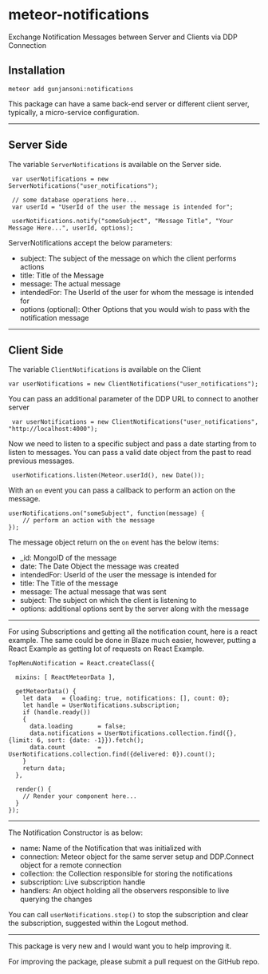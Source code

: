 # meteor-notifications
Exchange Notification Messages between Server and Clients via DDP Connection

## Installation

```
meteor add gunjansoni:notifications
```

This package can have a same back-end server or different client server, typically, a micro-service configuration.

--------------------------------------------------------------------------------

## Server Side

 The variable `ServerNotifications` is available on the Server side.

```
 var userNotifications = new ServerNotifications("user_notifications");

 // some database operations here...
 var userId = "UserId of the user the message is intended for";

 userNotifications.notify("someSubject", "Message Title", "Your Message Here...", userId, options);
```

ServerNotifications accept the below parameters:
- subject: The subject of the message on which the client performs actions
- title: Title of the Message
- message: The actual message
- intendedFor: The UserId of the user for whom the message is intended for
- options (optional): Other Options that you would wish to pass with the notification message

--------------------------------------------------------------------------------

## Client Side

The variable `ClientNotifications` is available on the Client

```
var userNotifications = new ClientNotifications("user_notifications");
```

You can pass an additional parameter of the DDP URL to connect to another server

```
 var userNotifications = new ClientNotifications("user_notifications", "http://localhost:4000");
```

Now we need to listen to a specific subject and pass a date starting from to listen to messages. You can pass a valid date object from the past to read previous messages.

```
 userNotifications.listen(Meteor.userId(), new Date());
```

With an `on` event you can pass a callback to perform an action on the message.

```
userNotifications.on("someSubject", function(message) {
    // perform an action with the message
});
```

The message object return on the `on` event has the below items:
- _id: MongoID of the message
- date: The Date Object the message was created
- intendedFor: UserId of the user the message is intended for
- title: The Title of the message
- message: The actual message that was sent
- subject: The subject on which the client is listening to
- options: additional options sent by the server along with the message

--------------------------------------------------------------------------------

For using Subscriptions and getting all the notification count, here is a react example. The same could be done in Blaze much easier, however, putting a React Example as getting lot of requests on React Example.

```
TopMenuNotification = React.createClass({

  mixins: [ ReactMeteorData ],

  getMeteorData() {
    let data   = {loading: true, notifications: [], count: 0};
    let handle = UserNotifications.subscription;
    if (handle.ready())
    {
      data.loading       = false;
      data.notifications = UserNotifications.collection.find({}, {limit: 6, sort: {date: -1}}).fetch();
      data.count         = UserNotifications.collection.find({delivered: 0}).count();
    }
    return data;
  },

  render() {
    // Render your component here...
  }
});
```

--------------------------------------------------------------------------------

The Notification Constructor is as below:

- name: Name of the Notification that was initialized with
- connection: Meteor object for the same server setup and DDP.Connect object for a remote connection
- collection: the Collection responsible for storing the notifications
- subscription: Live subscription handle
- handlers: An object holding all the observers responsible to live querying the changes

You can call `userNotifications.stop()` to stop the subscription and clear the subscription, suggested within the Logout method.

--------------------------------------------------------------------------------

This package is very new and I would want you to help improving it.

For improving the package, please submit a pull request on the GitHub repo.
